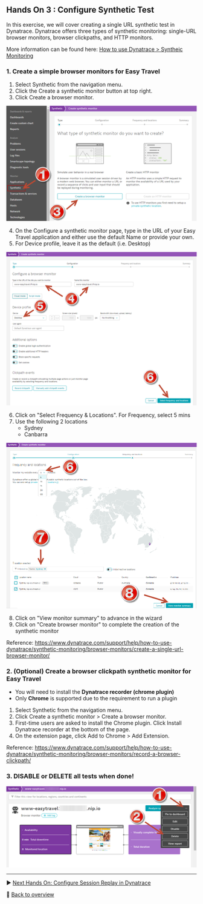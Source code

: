 ## Hands On 3 : Configure Synthetic Test
In this exercise, we will cover creating a single URL synthetic test in Dynatrace. Dynatrace offers three types of synthetic monitoring: single-URL browser monitors, browser clickpaths, and HTTP monitors.

More information can be found here: [How to use Dynatrace > Syntheic Monitoring](https://www.dynatrace.com/support/help/how-to-use-dynatrace/synthetic-monitoring)

### 1. Create a simple browser monitors for Easy Travel

1. Select Synthetic from the navigation menu.
2. Click the Create a synthetic monitor button at top right.
3. Click Create a browser monitor.

![SR](/assets/301-SYN-01.png)

4. On the Configure a synthetic monitor page, type in the URL of your Easy Travel application and either use the default Name or provide your own.
5. For Device profile, leave it as the default (i.e. Desktop)

![SR](/assets/301-SYN-02.png)

6. Click on "Select Frequency & Locations". For Frequency, select 5 mins
7. Use the following 2 locations
   * Sydney
   * Canbarra

![SR](/assets/301-SYN-03.png)

8. Click on "View monitor summary" to advance in the wizard
9. Click on "Create browser monitor" to complete the creation of the synthetic monitor

Reference: https://www.dynatrace.com/support/help/how-to-use-dynatrace/synthetic-monitoring/browser-monitors/create-a-single-url-browser-monitor/

### 2. (Optional) Create a browser clickpath synthetic monitor for Easy Travel

 * You will need to install the **Dynatrace recorder (chrome plugin)**
 * Only **Chrome** is supported due to the requirement to run a plugin

1. Select Synthetic from the navigation menu.
2. Click Create a synthetic monitor > Create a browser monitor.
3. First-time users are asked to install the Chrome plugin. Click Install Dynatrace recorder at the bottom of the page.
4. On the extension page, click Add to Chrome > Add Extension.

Reference: https://www.dynatrace.com/support/help/how-to-use-dynatrace/synthetic-monitoring/browser-monitors/record-a-browser-clickpath/

### 3. DISABLE or DELETE all tests when done!

![SR](/assets/303-Delete.png)

---

:arrow_forward: [Next Hands On: Configure Session Replay in Dynatrace](/Hands%20On%204%20-%20Configure%20Session%20Replay)

:arrow_up_small: [Back to overview](/README.md)
